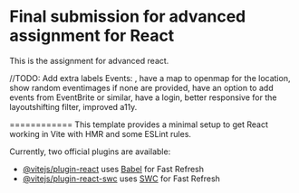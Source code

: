 # Final submission for advanced assignment for React

This is the assignment for advanced react. 

//TODO: 
Add extra labels Events: <created on> <modified on> <modified by>, have a map to openmap for the location, show random eventimages if none are provided, have an option to add events from EventBrite or similar, have a login, better responsive for the layoutshifting filter, improved a11y.







============
This template provides a minimal setup to get React working in Vite with HMR and some ESLint rules.

Currently, two official plugins are available:

- [@vitejs/plugin-react](https://github.com/vitejs/vite-plugin-react/blob/main/packages/plugin-react/README.md) uses [Babel](https://babeljs.io/) for Fast Refresh
- [@vitejs/plugin-react-swc](https://github.com/vitejs/vite-plugin-react-swc) uses [SWC](https://swc.rs/) for Fast Refresh
